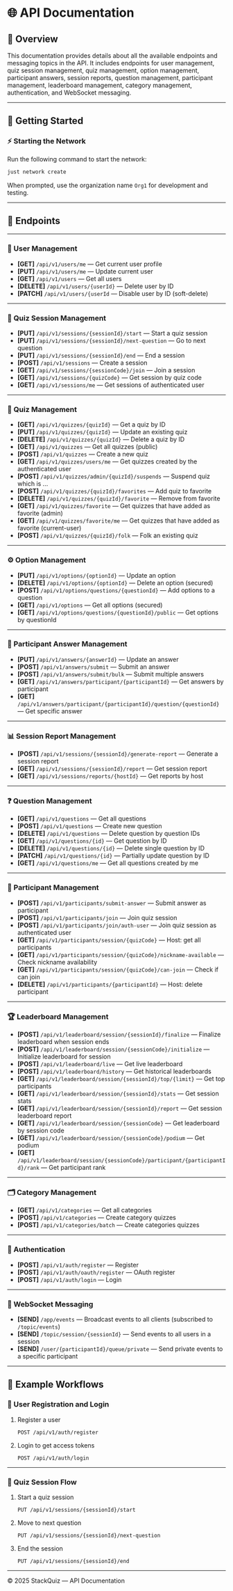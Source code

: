 # 🌐 API Documentation

## 📖 Overview

This documentation provides details about all the available endpoints and messaging topics in the API.
It includes endpoints for user management, quiz session management, quiz management, option management, participant answers, session reports, question management, participant management, leaderboard management, category management, authentication, and WebSocket messaging.

---

## 🚀 Getting Started

### ⚡ Starting the Network

Run the following command to start the network:

```bash
just network create
```

When prompted, use the organization name `Org1` for development and testing.

---

## 📍 Endpoints

---

### 👤 User Management

* **\[GET]** `/api/v1/users/me` — Get current user profile 
* **\[PUT]** `/api/v1/users/me` — Update current user 
* **\[GET]** `/api/v1/users` — Get all users 
* **\[DELETE]** `/api/v1/users/{userId}` — Delete user by ID 
* **\[PATCH]** `/api/v1/users/{userId` — Disable user by ID (soft-delete)

---

### 🧠 Quiz Session Management

* **\[PUT]** `/api/v1/sessions/{sessionId}/start` — Start a quiz session
* **\[PUT]** `/api/v1/sessions/{sessionId}/next-question` — Go to next question
* **\[PUT]** `/api/v1/sessions/{sessionId}/end` — End a session
* **\[POST]** `/api/v1/sessions` — Create a session
* **\[GET]** `/api/v1/sessions/{sessionCode}/join` — Join a session
* **\[GET]** `/api/v1/sessions/{quizCode}` — Get session by quiz code
* **\[GET]** `/api/v1/sessions/me` — Get sessions of authenticated user

---

### 📝 Quiz Management

* **\[GET]** `/api/v1/quizzes/{quizId}` — Get a quiz by ID 
* **\[PUT]** `/api/v1/quizzes/{quizId}` — Update an existing quiz
* **\[DELETE]** `/api/v1/quizzes/{quizId}` — Delete a quiz by ID
* **\[GET]** `/api/v1/quizzes` — Get all quizzes (public)
* **\[POST]** `/api/v1/quizzes` — Create a new quiz
* **\[GET]** `/api/v1/quizzes/users/me` — Get quizzes created by the authenticated user
* **\[POST]** `/api/v1/quizzes/admin/{quizId}/suspends` — Suspend quiz which is ...
* **\[POST]** `/api/v1/quizzes/{quizId}/favorites` — Add quiz to favorite
* **\[DELETE]** `/api/v1/quizzes/{quizId}/favorite` — Remove from favorite
* **\[GET]** `/api/v1/quizzes/favorite` — Get quizzes that have added as favorite (admin)
* **\[GET]** `/api/v1/quizzes/favorite/me` — Get quizzes that have added as favorite (current-user)
* **\[POST]** `/api/v1/quizzes/{quizId}/folk` — Folk an existing quiz

---

### ⚙️ Option Management

* **\[PUT]** `/api/v1/options/{optionId}` — Update an option 
* **\[DELETE]** `/api/v1/options/{optionId}` — Delete an option (secured)
* **\[POST]** `/api/v1/options/questions/{questionId}` — Add options to a question 
* **\[GET]** `/api/v1/options` — Get all options (secured)
* **\[GET]** `/api/v1/options/questions/{questionId}/public` — Get options by questionId 

---

### 📝 Participant Answer Management

* **\[PUT]** `/api/v1/answers/{answerId}` — Update an answer
* **\[POST]** `/api/v1/answers/submit` — Submit an answer
* **\[POST]** `/api/v1/answers/submit/bulk` — Submit multiple answers
* **\[GET]** `/api/v1/answers/participant/{participantId}` — Get answers by participant
* **\[GET]** `/api/v1/answers/participant/{participantId}/question/{questionId}` — Get specific answer

---

### 📊 Session Report Management

* **\[POST]** `/api/v1/sessions/{sessionId}/generate-report` — Generate a session report
* **\[GET]** `/api/v1/sessions/{sessionId}/report` — Get session report
* **\[GET]** `/api/v1/sessions/reports/{hostId}` — Get reports by host

---

### ❓ Question Management

* **\[GET]** `/api/v1/questions` — Get all questions 
* **\[POST]** `/api/v1/questions` — Create new question 
* **\[DELETE]** `/api/v1/questions` — Delete question by question IDs 
* **\[GET]** `/api/v1/questions/{id}` — Get question by ID 
* **\[DELETE]** `/api/v1/questions/{id}` — Delete single question by ID 
* **\[PATCH]** `/api/v1/questions/{id}` — Partially update question by ID
* **\[GET]** `/api/v1/questions/me` — Get all questions created by me

---

### 🧍 Participant Management

* **\[POST]** `/api/v1/participants/submit-answer` — Submit answer as participant
* **\[POST]** `/api/v1/participants/join` — Join quiz session
* **\[POST]** `/api/v1/participants/join/auth-user` — Join quiz session as authenticated user
* **\[GET]** `/api/v1/participants/session/{quizCode}` — Host: get all participants
* **\[GET]** `/api/v1/participants/session/{quizCode}/nickname-available` — Check nickname availability
* **\[GET]** `/api/v1/participants/session/{quizCode}/can-join` — Check if can join
* **\[DELETE]** `/api/v1/participants/{participantId}` — Host: delete participant

---

### 🏆 Leaderboard Management

* **\[POST]** `/api/v1/leaderboard/session/{sessionId}/finalize` — Finalize leaderboard when session ends
* **\[POST]** `/api/v1/leaderboard/session/{sessionCode}/initialize` — Initialize leaderboard for session
* **\[POST]** `/api/v1/leaderboard/live` — Get live leaderboard
* **\[POST]** `/api/v1/leaderboard/history` — Get historical leaderboards
* **\[GET]** `/api/v1/leaderboard/session/{sessionId}/top/{limit}` — Get top participants
* **\[GET]** `/api/v1/leaderboard/session/{sessionId}/stats` — Get session stats
* **\[GET]** `/api/v1/leaderboard/session/{sessionId}/report` — Get session leaderboard report
* **\[GET]** `/api/v1/leaderboard/session/{sessionCode}` — Get leaderboard by session code
* **\[GET]** `/api/v1/leaderboard/session/{sessionCode}/podium` — Get podium
* **\[GET]** `/api/v1/leaderboard/session/{sessionCode}/participant/{participantId}/rank` — Get participant rank

---

### 🗂️ Category Management

* **\[GET]** `/api/v1/categories` — Get all categories
* **\[POST]** `/api/v1/categories` — Create category quizzes
* **\[POST]** `/api/v1/categories/batch` — Create categories quizzes

---

### 🔐 Authentication

* **\[POST]** `/api/v1/auth/register` — Register
* **\[POST]** `/api/v1/auth/oauth/register` — OAuth register
* **\[POST]** `/api/v1/auth/login` — Login

---

### 📡 WebSocket Messaging

* **\[SEND]** `/app/events` — Broadcast events to all clients (subscribed to `/topic/events`)
* **\[SEND]** `/topic/session/{sessionId}` — Send events to all users in a session
* **\[SEND]** `/user/{participantId}/queue/private` — Send private events to a specific participant

---

## 🧩 Example Workflows

### 👤 User Registration and Login

1. Register a user

   ```http
   POST /api/v1/auth/register
   ```
2. Login to get access tokens

   ```http
   POST /api/v1/auth/login
   ```

---

### 🧠 Quiz Session Flow

1. Start a quiz session

   ```http
   PUT /api/v1/sessions/{sessionId}/start
   ```
2. Move to next question

   ```http
   PUT /api/v1/sessions/{sessionId}/next-question
   ```
3. End the session

   ```http
   PUT /api/v1/sessions/{sessionId}/end
   ```

---

© 2025 StackQuiz — API Documentation


